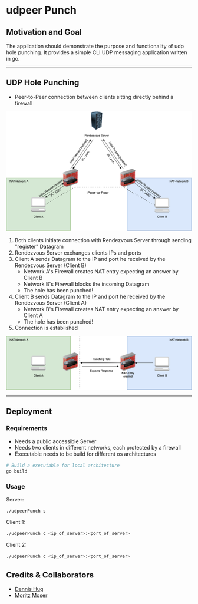 # udpeer Punch

## Motivation and Goal
The application should demonstrate the purpose and functionality of udp hole punching. 
It provides a simple CLI UDP messaging application written in go. 

***

## UDP Hole Punching 
- Peer-to-Peer connection between clients sitting directly behind a firewall 

![udpHolePunching](doc/udpHolePunching.png)

1. Both clients initiate connection with Rendezvous Server through sending "register" Datagram
2. Rendezvous Server exchanges clients IPs and ports
3. Client A sends Datagram to the IP and port he received by the Rendezvous Server (Client B)
    - Network A's Firewall creates NAT entry expecting an answer by Client B 
    - Network B's Firewall blocks the incoming Datagram 
    - The hole has been punched!
4. Client B sends Datagram to the IP and port he received by the Rendezvous Server (Client A)
    - Network B's Firewall creates NAT entry expecting an answer by Client A 
    - The hole has been punched! 
5. Connection is established

![punchTheHole](doc/punchingTheHole.png)

***
## Deployment 

### Requirements 
- Needs a public accessible Server 
- Needs two clients in different networks, each protected by a firewall
- Executable needs to be build for different os architectures
```Bash
# Build a executable for local architecture 
go build 
```

### Usage

Server: 
```Bash
./udpeerPunch s
```

Client 1: 
```Bash
./udpeerPunch c <ip_of_server>:<port_of_server>
```

Client 2:
```Bash
./udpeerPunch c <ip_of_server>:<port_of_server>
```

## Credits & Collaborators

- [Dennis Hug](https://github.com/hugson-d)
- [Moritz Moser](https://github.com/Pondo18)